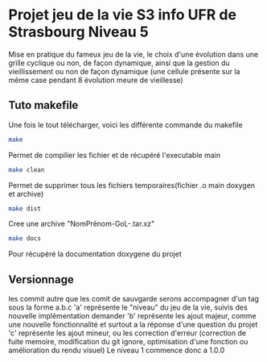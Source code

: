 # Projet jeu de la vie S3 info UFR de Strasbourg Niveau 5

Mise en pratique du fameux jeu de la vie, le choix d'une évolution dans une grille cyclique ou non, de façon dynamique,
ainsi que la gestion du vieillissement ou non de façon dynamique (une cellule présente sur la même case pendant 8 évolution meure de vieillesse)

## Tuto makefile

Une fois le tout télécharger, voici les différente commande du makefile

```sh
make
```
Permet de compilier les fichier et de récupéré l'executable main

```sh
make clean
```
Permet de supprimer tous les fichiers temporaires(fichier .o main doxygen et archive)
```sh
make dist
```
Cree une archive "NomPrénom-GoL-<version>.tar.xz"

```sh
make docs
```
Pour récupéré la documentation doxygene du projet

## Versionnage

les commit autre que les comit de sauvgarde serons accompagner d'un tag sous la forme a.b.c
'a' représente le "niveau" du jeu de la vie, suivis des nouvelle implémentation demander
'b' représente les ajout majeur, comme une nouvelle fonctionnalité et surtout a la réponse d'une question du projet
'c' représente les ajout mineur, ou les correction d'erreur (correction de fuite memoire, modification du git ignore, optimisation d'une fonction ou amélioration du rendu visuel)
Le niveau 1 commence donc a 1.0.0
